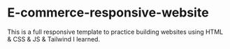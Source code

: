# E-commerce-responsive-website
This is a full responsive template to practice building websites using HTML &amp; CSS &amp; JS &amp; Tailwind I learned.
